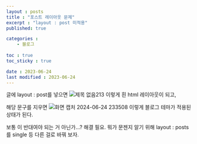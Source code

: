 ```yaml
---
layout : posts
title : "포스트 레이아웃 문제"
excerpt : "layout : post 미적용"
published: true

categories : 
    - 블로그
  
toc : true
toc_sticky : true

date : 2023-06-24
last modified : 2023-06-24
---
```


글에 layout : post를 넣으면 
![제목 없음213](https://github.com/unVictory2/unVictory2.github.io/assets/117062169/473dc841-256a-4ce3-84ba-eec5326bf462)
이렇게 흰 html 레이아웃이 되고,

해당 문구를 지우면
![화면 캡처 2024-06-24 233508](https://github.com/unVictory2/unVictory2.github.io/assets/117062169/42ddeb27-d8cd-492e-bf4f-b9214bc6d3d6)
이렇게 블로그 테마가 적용된 상태가 된다.

보통 이 반대여야 되는 거 아닌가...? 해결 필요.
뭐가 문젠지 알기 위해 layout : posts를 single 등 다른 걸로 바꿔 보자.
